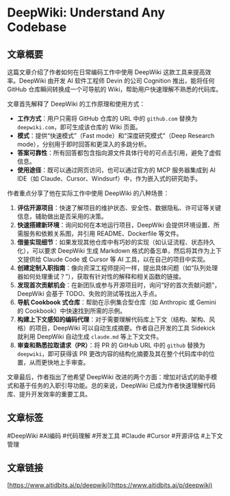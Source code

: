 # DeepWiki: Understand Any Codebase

## 文章概要

这篇文章介绍了作者如何在日常编码工作中使用 DeepWiki 这款工具来提高效率。DeepWiki 由开发 AI 软件工程师 Devin 的公司 Cognition 推出，能将任何 GitHub 仓库瞬间转换成一个可导航的 Wiki，帮助用户快速理解不熟悉的代码库。

文章首先解释了 DeepWiki 的工作原理和使用方式：
*   **工作方式**：用户只需将 GitHub 仓库的 URL 中的 `github.com` 替换为 `deepwiki.com`，即可生成该仓库的 Wiki 页面。
*   **模式**：提供“快速模式”（Fast mode）和“深度研究模式”（Deep Research mode），分别用于即时回答和更深入的多跳分析。
*   **答案可靠性**：所有回答都包含指向源文件具体行号的可点击引用，避免了虚假信息。
*   **使用途径**：既可以通过网页访问，也可以通过官方的 MCP 服务器集成到 AI IDE（如 Claude、Cursor、Windsurf）中，作为嵌入式的研究助手。

作者重点分享了他在实际工作中使用 DeepWiki 的八种场景：
1.  **评估开源项目**：快速了解项目的维护状态、安全性、数据隐私、许可证等关键信息，辅助做出是否采用的决策。
2.  **快速搭建新环境**：询问如何在本地运行项目，DeepWiki 会提供环境设置、所需服务和依赖关系图，并引用 README、Dockerfile 等文件。
3.  **借鉴实现细节**：如果发现其他仓库中有巧妙的实现（如认证流程、状态持久化），可以要求 DeepWiki 生成 Markdown 格式的备忘单，然后将其作为上下文提供给 Claude Code 或 Cursor 等 AI 工具，以在自己的项目中实现。
4.  **创建定制入职指南**：像向资深工程师提问一样，提出具体问题（如“队列处理器如何处理重试？”），获取有针对性的解释和相关函数的链接。
5.  **发现首次贡献机会**：在新团队或参与开源项目时，询问“好的首次贡献问题”，DeepWiki 会基于 TODO、失败的测试等找出入手点。
6.  **导航 Cookbook 式仓库**：帮助在示例集合型仓库（如 Anthropic 或 Gemini 的 Cookbook）中快速找到所需的示例。
7.  **构建上下文感知的编码代理**：对于需要理解代码库上下文（结构、架构、风格）的项目，DeepWiki 可以自动生成摘要。作者自己开发的工具 Sidekick 就利用 DeepWiki 自动生成 `claude.md` 等上下文文件。
8.  **审查和熟悉拉取请求（PR）**：将 PR 的 GitHub URL 中的 `github` 替换为 `deepwiki`，即可获得该 PR 更改内容的结构化摘要及其在整个代码库中的位置，从而更快地上手审查。

文章最后，作者指出了他希望 DeepWiki 改进的两个方面：增加对话式的助手模式和基于任务的入职引导功能。总的来说，DeepWiki 已成为作者快速理解代码库、提升开发效率的重要工具。

## 文章标签

#DeepWiki #AI编码 #代码理解 #开发工具 #Claude #Cursor #开源评估 #上下文管理

## 文章链接

[https://www.aitidbits.ai/p/deepwiki](https://www.aitidbits.ai/p/deepwiki)